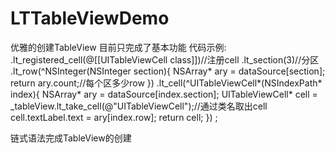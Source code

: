 # LTTableViewDemo
优雅的创建TableView
目前只完成了基本功能
代码示例:
.lt_registered_cell(@[[UITableViewCell class]])//注册cell
    .lt_section(3)//分区
    .lt_row(^NSInteger(NSInteger section){
        NSArray* ary = dataSource[section];
        return ary.count;//每个区多少row
    })
    .lt_cell(^UITableViewCell*(NSIndexPath* index){
        NSArray* ary = dataSource[index.section];
        UITableViewCell* cell = _tableView.lt_take_cell(@"UITableViewCell");//通过类名取出cell
        cell.textLabel.text = ary[index.row];
        return cell;
    })
    ;
    
链式语法完成TableView的创建
